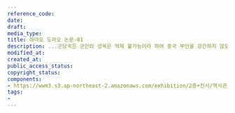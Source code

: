 ```yaml
---
reference_code: 
date: 
draft: 
media_type: 
title: 하야오 도라오 논문-01
description: ...군당국은 군인의 성욕은 억제 불가능이라 하여 중국 부인을 강간하지 않도록 위안소를 설치했다...(1939년 군의관 하야오 도라오 중위의 논문 중)
modified_at: 
created_at: 
public_access_status: 
copyright_status: 
components:
- https://wwm3.s3.ap-northeast-2.amazonaws.com/exhibition/2층+전시/역사관/완_하야오+논문/하야오+논문-01.jpg
tags:
- 
---
```

